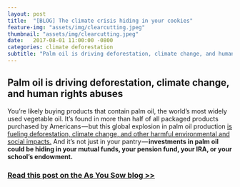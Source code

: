 ```yaml
---
layout: post
title:  "[BLOG] The climate crisis hiding in your cookies"
feature-img: "assets/img/clearcutting.jpeg"
thumbnail: "assets/img/clearcutting.jpeg"
date:   2017-08-01 11:00:00 -0800
categories: climate deforestation
subtitle: "Palm oil is driving deforestation, climate change, and human rights abuses"
---
```


## Palm oil is driving deforestation, climate change, and human rights abuses

You’re likely buying products that contain palm oil, the world’s most widely used vegetable oil. It’s found in more than half of all packaged products purchased by Americans — but this global explosion in palm oil production [is fueling deforestation, climate change, and other harmful environmental and social impacts.](http://www.earthisland.org/journal/index.php/eij/article/crisis_among_the_palms/) And it’s not just in your pantry — **investments in palm oil could be hiding in your mutual funds, your pension fund, your IRA, or your school’s endowment.**

### [Read this post on the As You Sow blog >>](https://www.asyousow.org/blog/2017/11/27/the-climate-crisis-hiding-in-your-cookies)
